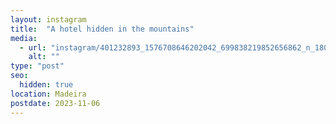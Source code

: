 ```yaml
---
layout: instagram
title:  "A hotel hidden in the mountains"
media:
  - url: "instagram/401232893_1576708646202042_699838219852656862_n_18029542357669351.jpg"
    alt: ""
type: "post"
seo:
  hidden: true
location: Madeira
postdate: 2023-11-06
---
```

